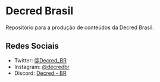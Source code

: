 # Decred Brasil

Repositório para a produção de conteúdos da Decred Brasil.

## Redes Sociais

- Twitter: [@Decred_BR](https://twitter.com/Decred_BR)
- Instagram: [@decredbr](https://instagram.com/decredbr)
- Discord: [Decred - BR](https://discord.gg/zf5gR6mG)
